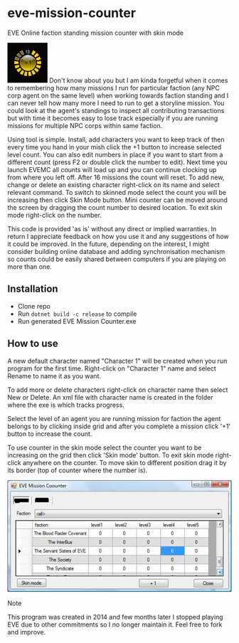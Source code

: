 # eve-mission-counter
EVE Online faction standing mission counter with skin mode

![](./EVE_Mission_Counter_Skin.jpg) Don't know about you but I am kinda forgetful when it comes to remembering how many missions I run for particular faction (any NPC corp agent on the same level) when working towards faction standing and I can never tell how many more I need to run to get a storyline mission. You could look at the agent's standings to inspect all contributing transactions but with time it becomes easy to lose track especially if you are running missions for multiple NPC corps within same faction.

Using tool is simple. Install, add characters you want to keep track of then every time you hand in your mish click the +1 button to increase selected level count. You can also edit numbers in place if you want to start from a different count (press F2 or double click the number to edit). Next time you launch EVEMC all counts will load up and you can continue clocking up from where you left off. After 16 missions the count will reset. To add new, change or delete an existing character right-click on its name and select relevant command. To switch to skinned mode select the count you will be increasing then click Skin Mode button. Mini counter can be moved around the screen by dragging the count number to desired location. To exit skin mode right-click on the number.

This code is provided 'as is' without any direct or implied warranties. In return I appreciate feedback on how you use it and any suggestions of how it could be improved. In the future, depending on the interest, I might consider building online database and adding synchronisation mechanism so counts could be easily shared between computers if you are playing on more than one.

## Installation
- Clone repo
- Run `dotnet build -c release` to compile
- Run generated EVE Mission Counter.exe

## How to use

A new default character named "Character 1" will be created when you run program for the first time. Right-click on "Character 1" name and select Rename to name it as you want.

To add more or delete characters right-click on character name then select New or Delete. An xml file with character name is created in the folder where the exe is which tracks progress.

Select the level of an agent you are running mission for faction the agent belongs to by clicking inside grid and after you complete a mission click '+1' button to increase the count.

To use counter in the skin mode select the counter you want to be increasing on the grid then click 'Skin mode' button. To exit skin mode right-click anywhere on the counter. To move skin to different position drag it by its border (top of counter where the number is).


![](./EVE_Mission_Counter.jpg)

> [!NOTE]
> This program was created in 2014 and few months later I stopped playing EVE due to other commitments so I no longer maintain it. Feel free to fork and improve.
